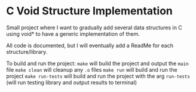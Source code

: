 # C Void Structure Implementation

Small project where I want to gradually add several data structures in C using void\* to have a generic implementation of them.

All code is documented, but I will eventually add a ReadMe for each structure/library.

To build and run the project:
`make` will build the project and output the `main` file
`make clean` will cleanup any `.o` files
`make run` will build and run the project
`make run-tests` will build and run the project with the arg `run-tests` (will run testing library and output results to terminal)
